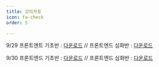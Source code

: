 ```yaml
---
title: 강의자료
icon: fa-check
order: 5

---
```

9/29
프론트엔트 기초반 : [다운로드]()  //
프론트엔드 심화반 : [다운로드]()

9/30
프론트엔드 기초반 : [다운로드]()  //
프론트엔드 심화반 : [다운로드]()